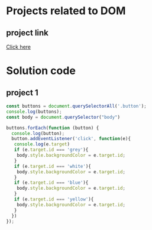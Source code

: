 # Projects related to DOM

## project link
[Click here](https://stackblitz.com/edit/dom-project-chaiaurcode?file=index.html)

# Solution code 

## project 1

```javascript
const buttons = document.querySelectorAll('.button');
console.log(buttons);
const body = document.querySelector("body")

buttons.forEach(function (button) {
  console.log(button);
  button.addEventListener('click', function(e){
   console.log(e.target)
   if (e.target.id === 'grey'){
    body.style.backgroundColor = e.target.id;
   }
   if (e.target.id === 'white'){
    body.style.backgroundColor = e.target.id;
   }
   if (e.target.id === 'blue'){
    body.style.backgroundColor = e.target.id;
   }
   if (e.target.id === 'yellow'){
    body.style.backgroundColor = e.target.id;
   }
  })
}); 
```